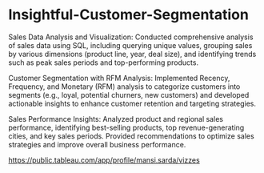 # Insightful-Customer-Segmentation

Sales Data Analysis and Visualization:
Conducted comprehensive analysis of sales data using SQL, including querying unique values, grouping sales by various dimensions (product line, year, deal size), and identifying trends such as peak sales periods and top-performing products.

Customer Segmentation with RFM Analysis:
Implemented Recency, Frequency, and Monetary (RFM) analysis to categorize customers into segments (e.g., loyal, potential churners, new customers) and developed actionable insights to enhance customer retention and targeting strategies.

Sales Performance Insights:
Analyzed product and regional sales performance, identifying best-selling products, top revenue-generating cities, and key sales periods. Provided recommendations to optimize sales strategies and improve overall business performance.

https://public.tableau.com/app/profile/mansi.sarda/vizzes
